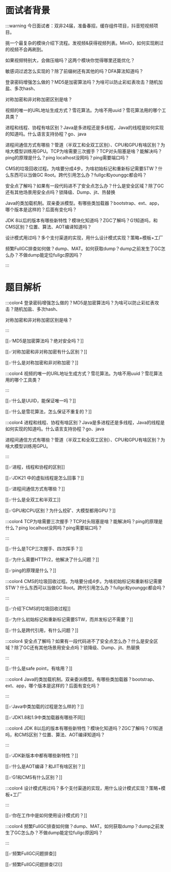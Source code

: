 # 面试者背景


:::warning
今日面试者：双非24届，准备春招，缓存组件项目，抖音短视频项目。

挑一个最复杂的模块介绍下流程。发视频&获得视频列表。MinIO，如何实现刷过的视频不会再刷到。

如果视频特别大，会做压缩吗？这两个模块你觉得哪里还能优化？

敏感词过滤怎么实现的？除了前缀树还有其他的吗？DFA算法知道吗？

登录密码增强怎么做的？MD5是加密算法吗？为啥可以防止彩虹表攻击？随机加盐、多次hash、

对称加密和非对称加密区别是啥？

视频的唯一的URL地址生成方式？雪花算法。为啥不用uuid？雪花算法用的哪个工具类？

进程和线程、协程有啥区别？Java是多进程还是多线程，Java的线程是如何实现的知道吗。什么语言支持协程？go、java

进程间通信方式有哪些？管道（半双工和全双工区别）、CPU和GPU有啥区别？为啥大模型训练用GPU。TCP为啥需要三次握手？TCP对头阻塞是啥？能解决吗？ping的原理是什么？ping localhost没网吗？ping需要端口吗？

CMS的垃圾回收过程。为啥要分成4步。为啥初始标记和重新标记需要STW？什么东西可以当做GC Root。跨代引用怎么办？fullgc和younggc都会吗？

安全点了解吗？如果有一段代码进不了安全点怎么办？什么是安全区域？除了GC还有其他场景用安全点吗？锁降级、Dump、jit、热替换

Java的类加载机制。双亲委派模型。有哪些类加载器？bootstrap、ext、app，哪个版本是这样的？后面有变化吗？

JDK 8以后的版本有哪些新特性？模块化知道吗？ZGC了解吗？G1知道吗，和CMS区别？位置、算法、AOT编译知道吗？

设计模式用过吗？多个支付渠道的实现，用什么设计模式实现？策略+模板+工厂

频繁FullGC排查如何做？dump、MAT。如何获取dump？dump之前发生了GC怎么办？不做dump能定位fullgc原因吗？

:::

# 题目解析


:::color4
登录密码增强怎么做的？MD5是加密算法吗？为啥可以防止彩虹表攻击？随机加盐、多次hash、

对称加密和非对称加密区别是啥？

:::



[[✅MD5是加密算法吗？绝对安全吗？]]



[[✅对称加密和非对称加密有什么区别？]]



[[✅什么是对称加密和非对称加密？]]

:::color4
视频的唯一的URL地址生成方式？雪花算法。为啥不用uuid？雪花算法用的哪个工具类？

:::



[[✅什么是UUID，能保证唯一吗？]]



[[✅什么是雪花算法，怎么保证不重复的？]]





:::color4
进程和线程、协程有啥区别？Java是多进程还是多线程，Java的线程是如何实现的知道吗。什么语言支持协程？go、java

进程间通信方式有哪些？管道（半双工和全双工区别）、CPU和GPU有啥区别？为啥大模型训练用GPU。

:::



[[✅进程，线程和协程的区别]]



[[✅JDK21 中的虚拟线程是怎么回事？]]



[[✅进程间通信方式有哪些？]]



[[✅什么是全双工和半双工]]



[[✅GPU和CPU区别？为什么挖矿、大模型都用GPU？]]





:::color4
TCP为啥需要三次握手？TCP对头阻塞是啥？能解决吗？ping的原理是什么？ping localhost没网吗？ping需要端口吗？

:::



[[✅什么是TCP三次握手、四次挥手？]]



[[✅为什么需要HTTP/2，他解决了什么问题？]]



[[✅ping的原理是什么？]]



:::color4
CMS的垃圾回收过程。为啥要分成4步。为啥初始标记和重新标记需要STW？什么东西可以当做GC Root。跨代引用怎么办？fullgc和younggc都会吗？

:::



[[✅介绍下CMS的垃圾回收过程]]



[[✅为什么初始标记和重新标记需要STW，而并发标记不需要？]]



[[✅什么是跨代引用，有什么问题？]]



:::color4
安全点了解吗？如果有一段代码进不了安全点怎么办？什么是安全区域？除了GC还有其他场景用安全点吗？锁降级、Dump、jit、热替换

:::



[[✅什么是safe point，有啥用？]]



:::color4
Java的类加载机制。双亲委派模型。有哪些类加载器？bootstrap、ext、app，哪个版本是这样的？后面有变化吗？

:::



[[✅Java中类加载的过程是怎么样的？]]



[[✅JDK1.8和1.9中类加载器有哪些不同]]





:::color4
JDK 8以后的版本有哪些新特性？模块化知道吗？ZGC了解吗？G1知道吗，和CMS区别？位置、算法、AOT编译知道吗？

:::



[[✅JDK新版本中都有哪些新特性？]]



[[✅什么是AOT编译？和JIT有啥区别？]]



[[✅G1和CMS有什么区别？]]





:::color4
设计模式用过吗？多个支付渠道的实现，用什么设计模式实现？策略+模板+工厂

:::



[[✅你在工作中是如何使用设计模式的？]]





:::color4
频繁FullGC排查如何做？dump、MAT。如何获取dump？dump之前发生了GC怎么办？不做dump能定位fullgc原因吗？

:::



[[✅频繁FullGC问题排查]]



[[✅频繁FullGC问题排查(2)]]






